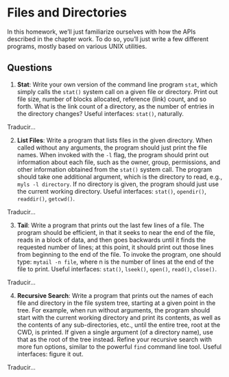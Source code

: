 # Files and Directories

In this homework, we’ll just familiarize ourselves with how the APIs described in the chapter work. To do so, you’ll just write a few different programs, mostly based on various UNIX utilities.

## Questions ##
1. **Stat**: Write your own version of the command line program ```stat```, which simply calls the ```stat()``` system call on a given file or directory. Print out file size, number of blocks allocated, reference (link) count, and so forth. What is the link count of a directory, as the number of entries in the directory changes? Useful interfaces: ```stat()```, naturally.

Traducir...

2.  **List Files**: Write a program that lists files in the given directory. When called without any arguments, the program should just print the file names. When invoked with the ```-l``` flag, the program should print out information about each file, such as the owner, group, permissions, and other information obtained from the ```stat()``` system call. The program should take one additional argument, which is the directory to read, e.g., ```myls -l directory```. If no directory is given, the program should just use the current working directory. Useful interfaces: ```stat()```, ```opendir()```, ```readdir()```, ```getcwd()```.

Traducir...

3. **Tail**: Write a program that prints out the last few lines of a file. The program should be efficient, in that it seeks to near the end of the file, reads in a block of data, and then goes backwards until it finds the requested number of lines; at this point, it should print out those lines from beginning to the end of the file. To invoke the program, one should type: ```mytail -n file```, where n is the number of lines at the end of the file to print. Useful interfaces: ```stat()```, ```lseek()```, ```open()```, ```read()```, ```close()```.

Traducir...

4. **Recursive Search**: Write a program that prints out the names of each file and directory in the file system tree, starting at a given point in the tree. For example, when run without arguments, the program should start with the current working directory and print its contents, as well as the contents of any sub-directories, etc., until the entire tree, root at the CWD, is printed. If given a single argument (of a directory name), use that as the root of the tree instead.
Refine your recursive search with more fun options, similar to the powerful ```find``` command line tool. Useful interfaces: figure it out.

Traducir...


